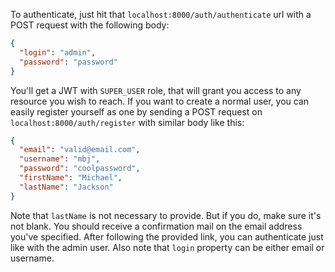 To authenticate, just hit that `localhost:8000/auth/authenticate` url with a POST request with the following body:  
```json
{
  "login": "admin",
  "password": "password"
}
```
You'll get a JWT with `SUPER_USER` role, that will grant you access to any resource you wish to reach.
If you want to create a normal user, you can easily register yourself as one by sending a POST request on
`localhost:8000/auth/register` with similar body like this:
```json
{
  "email": "valid@email.com",
  "username": "mbj",
  "password": "coolpassword",
  "firstName": "Michael",
  "lastName": "Jackson"
}
```
Note that `lastName` is not necessary to provide. But if you do, make sure it's not blank.
You should receive a confirmation mail on the email address you've specified. After following the provided link,
you can authenticate just like with the admin user. Also note that `login` property can be either email or username.
